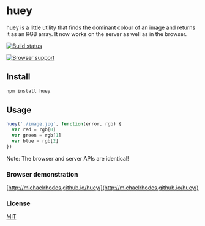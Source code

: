 # huey
huey is a little utility that finds the dominant colour of an image and returns it as an RGB array. It now works on the server as well as in the browser.

[![Build status](https://travis-ci.org/michaelrhodes/huey.png?branch=master)](https://travis-ci.org/michaelrhodes/huey)

[![Browser support](https://ci.testling.com/michaelrhodes/huey.png)](https://ci.testling.com/michaelrhodes/huey)

## Install

``` sh
npm install huey
```

## Usage
``` js
huey('./image.jpg', function(error, rgb) {
  var red = rgb[0]
  var green = rgb[1]
  var blue = rgb[2]
})
```
Note: The browser and server APIs are identical!

### Browser demonstration
[http://michaelrhodes.github.io/huey/](http://michaelrhodes.github.io/huey/)

### License
[MIT](http://opensource.org/licenses/MIT)
